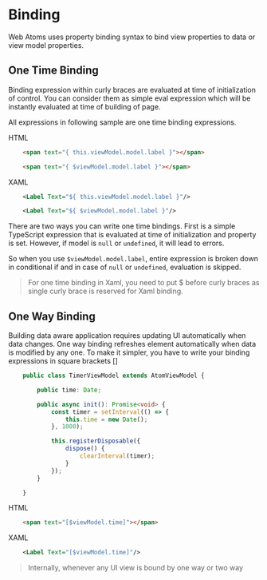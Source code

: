 # Binding

Web Atoms uses property binding syntax to bind view properties to data or view model properties.

## One Time Binding

Binding expression within curly braces are evaluated at time of initialization of control. You can consider them as simple eval expression which will be instantly evaluated at time of building of page.

All expressions in following sample are one time binding expressions.

HTML
```html
    <span text="{ this.viewModel.model.label }"></span>

    <span text="{ $viewModel.model.label }"></span>
```

XAML
```xml
    <Label Text="${ this.viewModel.model.label }"/>

    <Label Text="${ $viewModel.model.label }"/>
```

There are two ways you can write one time bindings. First is a simple TypeScript expression that is evaluated at time of initialization and property is set. However, if model is `null` or `undefined`, it will lead to errors.

So when you use `$viewModel.model.label`, entire expression is broken down in conditional if and in case of `null` or `undefined`, evaluation is skipped.

> For one time binding in Xaml, you need to put $ before curly braces as single curly brace is reserved for Xaml binding.

## One Way Binding

Building data aware application requires updating UI automatically when data changes. One way binding refreshes element automatically when data is modified by any one. To make it simpler, you have to write your binding expressions in square brackets []

```typescript
    public class TimerViewModel extends AtomViewModel {

        public time: Date;

        public async init(): Promise<void> {
            const timer = setInterval(() => {
                this.time = new Date();
            }, 1000);

            this.registerDisposable({
                dispose() {
                    clearInterval(timer);
                }
            });
        }

    }
```

HTML
```html
    <span text="[$viewModel.time]"></span>
```
XAML
```xml
    <Label Text="[$viewModel.time]"/>
```

> Internally, whenever any UI view is bound by one way or two way
